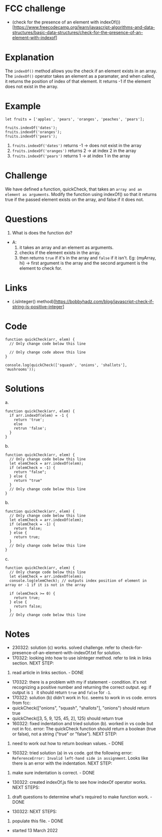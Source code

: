 # FCC challenge
- (check for the presence of an element with indexOf())[https://www.freecodecamp.org/learn/javascript-algorithms-and-data-structures/basic-data-structures/check-for-the-presence-of-an-element-with-indexof]

# Explanation
The ``indexOf()`` method allows you the check if an element exists in an array. The ``indexOf()`` operator takes an element as a paramater, and when called, it returns the position of index of that element. It returns -1 if the element does not exist in the array.

# Example
```
let fruits = ['apples', 'pears', 'oranges', 'peaches', 'pears'];

fruits.indexOf('dates');
fruits.indexOf('oranges');
fruits.indexOf('pears');
```

1. ``fruits.indexOf('dates')`` returns -1 -> does not exist in the array
2. ``fruits.indexOf('oranges')`` returns 2 -> at index 2 in the array
3. ``fruits.indexOf('pears')`` returns 1 -> at index 1 in the array

# Challenge
We have defined a function, quickCheck, that takes an ``array and an element as arguments``. Modify the function using indexOf() so that it returns true if the passed element exists on the array, and false if it does not.

# Questions
1. What is does the function do?
 - A: 
      1. it takes an array and an element as arguments.
      2. checks if the element exists in the array.
      3. then returns ``true`` if it's in the array and ``false`` if it isn't.
      Eg: (myArray, hi) -> first argument is the array and the second argument is the element to check for.

# Links
- (.isInteger() method)[https://bobbyhadz.com/blog/javascript-check-if-string-is-positive-integer]

# Code
```
function quickCheck(arr, elem) {
  // Only change code below this line

  // Only change code above this line
}

console.log(quickCheck(['squash', 'onions', 'shallots'], 'mushrooms'));
```

# Solutions
a. 
```
function quickCheck(arr, elem) {
  if arr.indexOf(elem) = -1 {
    return 'true';
    else
    retrun 'false';
  }
}
```

b. 
```
function quickCheck(arr, elem) {
  // Only change code below this line
  let elemCheck = arr.indexOf(elem);
  if (elemCheck = -1) {
    return "false";
  } else {
    return "true"
  }
  // Only change code below this line
}
```

b.
```
function quickCheck(arr, elem) {
  // Only change code below this line
  let elemCheck = arr.indexOf(elem);
  if (elemCheck = -1) {
    return false;
  } else {
    return true;
  }
  // Only change code below this line
}
```

c.
```
function quickCheck(arr, elem) {
  // Only change code below this line
  let elemCheck = arr.indexOf(elem);
  console.log(elemCheck); // outputs index position of element in array or -1 if it is not in the array
  
  if (elemCheck >= 0) { 
    return true;
  } else {
    return false;
  }
  // Only change code below this line
```

# Notes
- 230322: solution (c) works. solved challenge. refer to check-for-presence-of-an-element-with-indexOf.txt for solution.
- 170322: looking into how to use isInteger method. refer to link in links section. NEXT STEP:
 1. read article in links section. - DONE
- 170322: there is a problem with my if statement - condition. it's not recognizing a positive number and returning the correct output. eg: if output is ``1 `` it should return ``true`` and ``false`` for ``-1``.
- 170322: solution (b) didn't work in fcc. seems to work in vs code. errors from fcc:
 - quickCheck(["onions", "squash", "shallots"], "onions") should return true
 - quickCheck([3, 5, 9, 125, 45, 2], 125) should return true
- 160322: fixed indentation and tried solution (b). worked in vs code but not in fcc. error: The quickCheck function should return a boolean (true or false), not a string ("true" or "false"). NEXT STEP:
 1. need to work out how to return boolean values. - DONE
- 150322: tried solution (a) in vs code. got the following error: ``ReferenceError: Invalid left-hand side in assignment``. Looks like there is an error with the indentation. NEXT STEP: 
 1. make sure indentation is correct. - DONE
- 130322: created indexOf.js file to see how indexOf operator works. NEXT STEPS:
 1. draft questions to determine what's required to make function work. - DONE
- 130322: NEXT STEPS:
 1. populate this file. - DONE
- started 13 March 2022